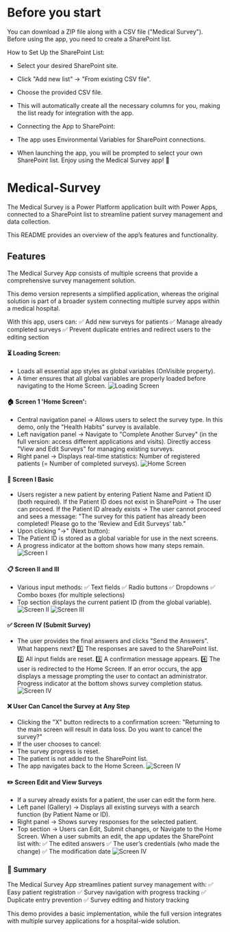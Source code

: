 # Before you start
You can download a ZIP file along with a CSV file ("Medical Survey"). Before using the app, you need to create a SharePoint list.

How to Set Up the SharePoint List:
- Select your desired SharePoint site.
- Click "Add new list" → "From existing CSV file".
- Choose the provided CSV file.
- This will automatically create all the necessary columns for you, making the list ready for integration with the app.

- Connecting the App to SharePoint:
- The app uses Environmental Variables for SharePoint connections.
- When launching the app, you will be prompted to select your own SharePoint list.
Enjoy using the Medical Survey app! 🚀
# Medical-Survey
The Medical Survey is a Power Platform application built with Power Apps, connected to a SharePoint list to streamline patient survey management and data collection.

This README provides an overview of the app’s features and functionality.
## Features
The Medical Survey App consists of multiple screens that provide a comprehensive survey management solution.

This demo version represents a simplified application, whereas the original solution is part of a broader system connecting multiple survey apps within a medical hospital.

With this app, users can:
✅ Add new surveys for patients
✅ Manage already completed surveys
✅ Prevent duplicate entries and redirect users to the editing section

#### ⏳ Loading Screen:
- Loads all essential app styles as global variables (OnVisible property).
- A timer ensures that all global variables are properly loaded before navigating to the Home Screen.
![Loading Screen](https://github.com/BMirska/Medical-Survey/blob/main/LoadingScreen.png)
#### 🏠  Screen 1 'Home Screen':
- Central navigation panel → Allows users to select the survey type. In this demo, only the "Health Habits" survey is available.
- Left navigation panel → Navigate to "Complete Another Survey" (in the full version: access different applications and visits). Directly access "View and Edit Surveys" for managing existing surveys.
- Right panel → Displays real-time statistics: Number of registered patients (= Number of completed surveys).
![Home Screen](https://github.com/BMirska/Medical-Survey/blob/main/HomeScreen.png)
#### 👤 Screen I Basic
- Users register a new patient by entering Patient Name and Patient ID (both required). If the Patient ID does not exist in SharePoint → The user can proceed. If the Patient ID already exists → The user cannot proceed and sees a message: "The survey for this patient has already been completed! Please go to the 'Review and Edit Surveys' tab."
- Upon clicking "→" (Next button):
- The Patient ID is stored as a global variable for use in the next screens.
- A progress indicator at the bottom shows how many steps remain.
![Screen I](https://github.com/BMirska/Medical-Survey/blob/main/Screen1.png)
#### 📋 Screen II and III 
- Various input methods:
✅ Text fields
✅ Radio buttons
✅ Dropdowns
✅ Combo boxes (for multiple selections)
- Top section displays the current patient ID (from the global variable).
![Screen II](https://github.com/BMirska/Medical-Survey/blob/main/Screen2.png)
![Screen III](https://github.com/BMirska/Medical-Survey/blob/main/Screen3.png)
#### ✅ Screen IV (Submit Survey)
- The user provides the final answers and clicks "Send the Answers".
What happens next?
1️⃣ The responses are saved to the SharePoint list.
2️⃣ All input fields are reset.
3️⃣ A confirmation message appears.
4️⃣ The user is redirected to the Home Screen.
If an error occurs, the app displays a message prompting the user to contact an administrator.
Progress indicator at the bottom shows survey completion status.
![Screen IV](https://github.com/BMirska/Medical-Survey/blob/main/Screen4.png)
#### ❌ User Can Cancel the Survey at Any Step
- Clicking the "X" button redirects to a confirmation screen: "Returning to the main screen will result in data loss. Do you want to cancel the survey?"
- If the user chooses to cancel:
- The survey progress is reset.
- The patient is not added to the SharePoint list.
- The app navigates back to the Home Screen.
![Screen IV](https://github.com/BMirska/Medical-Survey/blob/main/Screen%20Message.png)
#### ✏️ Screen Edit and View Surveys
- If a survey already exists for a patient, the user can edit the form here.
- Left panel (Gallery) → Displays all existing surveys with a search function (by Patient Name or ID).
- Right panel → Shows survey responses for the selected patient.
- Top section → Users can Edit, Submit changes, or Navigate to the Home Screen.
When a user submits an edit, the app updates the SharePoint list with:
✅ The edited answers
✅ The user’s credentials (who made the change)
✅ The modification date
![Screen IV](https://github.com/BMirska/Medical-Survey/blob/main/Screen%20Edit%20View.png)
### 🚀 Summary
The Medical Survey App streamlines patient survey management with:
✅ Easy patient registration
✅ Survey navigation with progress tracking
✅ Duplicate entry prevention
✅ Survey editing and history tracking

This demo provides a basic implementation, while the full version integrates with multiple survey applications for a hospital-wide solution.
